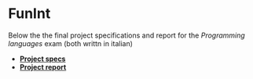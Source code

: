 # FunInt

Below the the final project specifications and report for the *Programming languages* exam (both writtn in italian)

+ <b>[Project specs](https://nbviewer.jupyter.org/github/MatteoGiorgi/Interprete-funzionale/blob/master/specifiche_interprete.pdf)</b>
+ <b>[Project report](https://nbviewer.jupyter.org/github/MatteoGiorgi/Interprete-funzionale/blob/master/relazione_interprete.pdf)</b>
